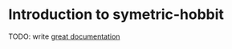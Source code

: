 # Introduction to symetric-hobbit

TODO: write [great documentation](http://jacobian.org/writing/what-to-write/)
